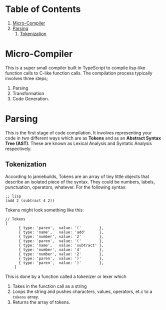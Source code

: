 
# Table of Contents

1.  [Micro-Compiler](#org60e48af)
2.  [Parsing](#org7c9a2ca)
    1.  [Tokenization](#org55e899d)



<a id="org60e48af"></a>

# Micro-Compiler

This is a super small compiler built in TypeScript to compile lisp-like function calls to C-like function calls. The compilation process typically involves three steps;

1.  Parsing
2.  Transformation
3.  Code Generation.


<a id="org7c9a2ca"></a>

# Parsing

This is the first stage of code compilation. It involves representing your code in two different ways which are as **Tokens** and as an **Abstract Syntax Tree (AST)**. These are known as Lexical Analysis and Syntatic Analysis respectively.


<a id="org55e899d"></a>

## Tokenization

According to jamiebuilds, Tokens are an array of tiny little objects that describe an isolated piece of the syntax. They could be numbers, labels, punctuation, operators, whatever.
For the following syntax:

    ;; lisp
    (add 2 (subtract 4 2))

Tokens might look something like this:

    // Tokens
    [
          { type: 'paren',  value: '('        },
          { type: 'name',   value: 'add'      },
          { type: 'number', value: '2'        },
          { type: 'paren',  value: '('        },
          { type: 'name',   value: 'subtract' },
          { type: 'number', value: '4'        },
          { type: 'number', value: '2'        },
          { type: 'paren',  value: ')'        },
          { type: 'paren',  value: ')'        },
        ]

This is done by a function called a tokenizer or lexer which

1.  Takes in the function call as a string
2.  Loops the string and pushes characters, values, operators, et.c to a `tokens` array.
3.  Returns the array of tokens.

